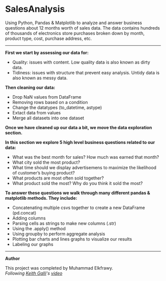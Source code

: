 # SalesAnalysis
Using Python, Pandas &amp; Matplotlib to analyze and answer business questions about 12 months worth of sales data. The data contains hundreds of thousands of electronics store purchases broken down by month, product type, cost, purchase address, etc. 

---
**First we start by assessing our data for:**
- Quality: issues with content. Low quality data is also known as dirty data.
- Tidiness: issues with structure that prevent easy analysis. Untidy data is also known as messy data.

**Then cleaning our data:**
- Drop NaN values from DataFrame
- Removing rows based on a condition
- Change the datatypes (to_datetime, astype)
- Extact data from values 
- Merge all datasets into one dataset

**Once we have cleaned up our data a bit, we move the data exploration section.**

**In this section we explore 5 high level business questions related to our data:**
- What was the best month for sales? How much was earned that month?
- What city sold the most product?
- What time should we display advertisemens to maximize the likelihood of customer’s buying product?
- What products are most often sold together?
- What product sold the most? Why do you think it sold the most?

**To answer these questions we walk through many different pandas & matplotlib methods. They include:**
- Concatenating multiple csvs together to create a new DataFrame (pd.concat)
- Adding columns
- Parsing cells as strings to make new columns (.str)
- Using the .apply() method
- Using groupby to perform aggregate analysis
- Plotting bar charts and lines graphs to visualize our results
- Labeling our graphs

---
**Author**

This project was completed by Muhammad Elkfrawy.<br>
*Following [Keith Galli](https://github.com/KeithGalli/)'s [video](https://www.youtube.com/watch?v=eMOA1pPVUc4)*
